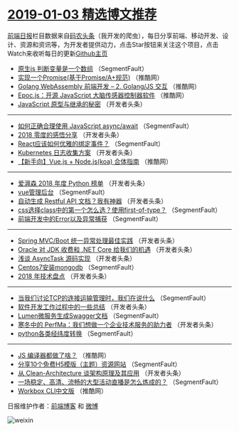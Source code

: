 # [2019-01-03 精选博文推荐](https://toutiao.qdkfweb.cn/date/2019/01/03)

[前端日报](https://qdkfweb.cn/c/news)栏目数据来自[码农头条](https://toutiao.qdkfweb.cn/)（我开发的爬虫），每日分享前端、移动开发、设计、资源和资讯等，为开发者提供动力，点击Star按钮来关注这个项目，点击Watch来收听每日的更新[Github主页](https://github.com/kujian/frontendDaily)
* [原生js 判断变量是一个数组](https://toutiao.qdkfweb.cn/96492.html) （SegmentFault）
* [实现一个Promise(基于Promise/A+规范)](https://toutiao.qdkfweb.cn/96528.html) （推酷网）
* [Golang WebAssembly 前端开发 &#8211; 2. Golang/JS 交互](https://toutiao.qdkfweb.cn/96527.html) （推酷网）
* [Epoc.js：开源 JavaScript 大脑传感器控制器软件](https://toutiao.qdkfweb.cn/96530.html) （推酷网）
* [JavaScript 原型与继承的秘密](https://toutiao.qdkfweb.cn/96498.html) （开发者头条）

***
* [如何正确合理使用 JavaScript async/await](https://toutiao.qdkfweb.cn/96477.html) （SegmentFault）
* [2018 零度的感悟分享](https://toutiao.qdkfweb.cn/96499.html) （开发者头条）
* [React应该如何优雅的绑定事件？](https://toutiao.qdkfweb.cn/96478.html) （SegmentFault）
* [Kubernetes 日志收集方案](https://toutiao.qdkfweb.cn/96510.html) （开发者头条）
* [【新手向】Vue.js + Node.js(koa) 合体指南](https://toutiao.qdkfweb.cn/96524.html) （推酷网）

***
* [爱湃森 2018 年度 Python 榜单](https://toutiao.qdkfweb.cn/96501.html) （开发者头条）
* [vue管理后台](https://toutiao.qdkfweb.cn/96482.html) （SegmentFault）
* [自动生成 Restful API 文档？我有神器](https://toutiao.qdkfweb.cn/96504.html) （开发者头条）
* [css选择class中的第一个怎么选？使用first-of-type？](https://toutiao.qdkfweb.cn/96494.html) （SegmentFault）
* [前端开发中的Error以及异常捕获](https://toutiao.qdkfweb.cn/96484.html) （SegmentFault）

***
* [Spring MVC/Boot 统一异常处理最佳实践](https://toutiao.qdkfweb.cn/96495.html) （开发者头条）
* [Oracle 对 JDK 收费和 .NET Core 给我们的机遇](https://toutiao.qdkfweb.cn/96506.html) （开发者头条）
* [浅谈 AsyncTask 源码实现](https://toutiao.qdkfweb.cn/96517.html) （开发者头条）
* [Centos7安装mongodb](https://toutiao.qdkfweb.cn/96487.html) （SegmentFault）
* [2018 年技术盘点](https://toutiao.qdkfweb.cn/96509.html) （开发者头条）

***
* [当我们讨论TCP的连接运输管理时，我们在说什么](https://toutiao.qdkfweb.cn/96489.html) （SegmentFault）
* [软件开发工作过程中的一些总结](https://toutiao.qdkfweb.cn/96500.html) （开发者头条）
* [Lumen微服务生成Swagger文档](https://toutiao.qdkfweb.cn/96479.html) （SegmentFault）
* [寒冬中的 PerfMa：我们想做一个企业技术服务的助力者](https://toutiao.qdkfweb.cn/96511.html) （开发者头条）
* [python各类经纬度转换](https://toutiao.qdkfweb.cn/96490.html) （SegmentFault）

***
* [JS 编译器都做了啥？](https://toutiao.qdkfweb.cn/96525.html) （推酷网）
* [分享10个免费H5模版（主题）资源网站](https://toutiao.qdkfweb.cn/96480.html) （SegmentFault）
* [从 Clean-Architecture 谈架构原理及其应用](https://toutiao.qdkfweb.cn/96512.html) （开发者头条）
* [一场稳定、高清、流畅的大型活动直播是怎么炼成的？](https://toutiao.qdkfweb.cn/96491.html) （SegmentFault）
* [Workbox CLI中文版](https://toutiao.qdkfweb.cn/96526.html) （推酷网）

日报维护作者：[前端博客](https://qdkfweb.cn/) 和 [微博](https://qdkfweb.cn/go/weibo)

![weixin](https://user-images.githubusercontent.com/3055447/38468989-651132ac-3b80-11e8-8e6b-15122322a9d7.png)